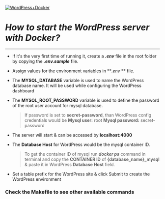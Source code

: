 [![WordPress+Docker](https://banck.net/wp-content/uploads/2015/08/Wordpress_Docker.png "WordPress+Docker")](https://banck.net/wp-content/uploads/2015/08/Wordpress_Docker.png "WordPress+Docker")
# *How to start the WordPress server with Docker?*

------------
- If it's the very first time of running it, create a ***.env*** file in the root folder by copying the ***.env.sample*** file.
- Assign values for the environment variables in ***.env* ** file.
- The **MYSQL_DATABASE** variable is used to name the WordPress database name. It will be used while configuring the WordPress dashboard
- The **MYSQL_ROOT_PASSWORD** variable is used to define the password of the root user account for mysql database.
  > If password is set to **secret-password**, than WordPress config credentials would be 
  **Mysql user:** root
  **Mysql password:** secret-password

-  The server will start & can be accessed by **localhost:4000**
-  The **Database Host** for WordPress would be the mysql container ID.
      > To get the container ID of mysql run ***docker ps*** command in terminal and copy the **CONTAINER ID** of **{database_name}_mysql** & paste it in WordPress **Database Host** field.

- Set a table prefix for the WordPress site & click Submit to create the WordPress environment

### Check the Makefile to see other available commands

